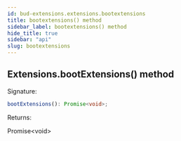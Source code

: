 ```yaml
---
id: bud-extensions.extensions.bootextensions
title: bootextensions() method
sidebar_label: bootextensions() method
hide_title: true
sidebar: "api"
slug: bootextensions
---
```


## Extensions.bootExtensions() method

Signature:

```typescript
bootExtensions(): Promise<void>;
```

Returns:

Promise&lt;void&gt;
